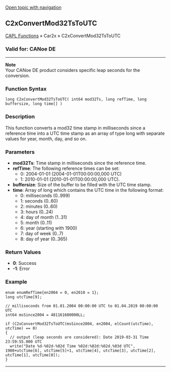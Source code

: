 [Open topic with navigation](../../../../../CANoeDEFamily.htm#Topics/CAPLFunctions/Car2x/Functions/CAPLFunctionC2xConvertMod32TsToUTC.md)

## C2xConvertMod32TsToUTC

[CAPL Functions](../../CAPLfunctions.md) » Car2x » C2xConvertMod32TsToUTC

### Valid for: CANoe DE

---

**Note**  
Your CANoe DE product considers specific leap seconds for the conversion.

### Function Syntax

```plaintext
long C2xConvertMod32TsToUTC( int64 mod32Ts, long refTime, long buffersize, long time[] )
```

### Description

This function converts a mod32 time stamp in milliseconds since a reference time into a UTC time stamp as an array of type long with separate values for year, month, day, and so on.

### Parameters

- **mod32Ts**: Time stamp in milliseconds since the reference time.
- **refTime**: The following reference times can be set:
  - 0: 2004-01-01 (2004-01-01T00:00:00,000 UTC)
  - 1: 2010-01-01 (2010-01-01T00:00:00,000 UTC).
- **buffersize**: Size of the buffer to be filled with the UTC time stamp.
- **time**: Array of long which contains the UTC time in the following format:
  - 0: milliseconds (0..999)
  - 1: seconds (0..60)
  - 2: minutes (0..60)
  - 3: hours (0..24)
  - 4: day of month (1..31)
  - 5: month (0..11)
  - 6: year (starting with 1900)
  - 7: day of week (0..7)
  - 8: day of year (0..365)

### Return Values

- **0**: Success
- **-1**: Error

### Example

```plaintext
enum enumRefTime{en2004 = 0, en2010 = 1};
long utcTime[9];

// milliseconds from 01.01.2004 00:00:00 UTC to 01.04.2019 00:00:00 UTC
int64 msSince2004 = 481161600000LL;

if (C2xConvertMod32TsToUTC(msSince2004, en2004, elCount(utcTime), utcTime) == 0)
{
  // output (leap seconds are considered): Date 2019-03-31 Time 23:59:55.000 UTC
  write("Date %d-%02d-%02d Time %02d:%02d:%02d.%03d UTC", 1900+utcTime[6], utcTime[5]+1, utcTime[4], utcTime[3], utcTime[2], utcTime[1], utcTime[0]);
}
```

---
